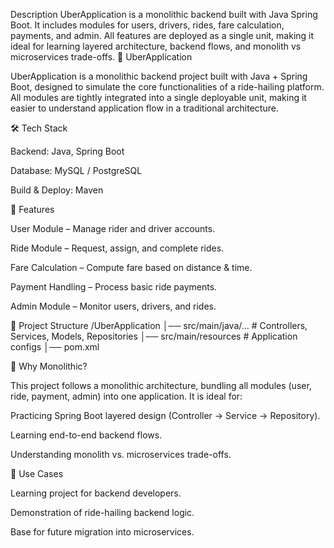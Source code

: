 Description 
UberApplication is a monolithic backend built with Java Spring Boot. It includes modules for users, drivers, rides, fare calculation, payments, and admin. All features are deployed as a single unit, making it ideal for learning layered architecture, backend flows, and monolith vs microservices trade-offs.
🚖 UberApplication

UberApplication is a monolithic backend project built with Java + Spring Boot, designed to simulate the core functionalities of a ride-hailing platform. All modules are tightly integrated into a single deployable unit, making it easier to understand application flow in a traditional architecture.

🛠️ Tech Stack

Backend: Java, Spring Boot

Database: MySQL / PostgreSQL

Build & Deploy: Maven 

🚀 Features

User Module – Manage rider and driver accounts.

Ride Module – Request, assign, and complete rides.

Fare Calculation – Compute fare based on distance & time.

Payment Handling – Process basic ride payments.

Admin Module – Monitor users, drivers, and rides.

📂 Project Structure
/UberApplication
│── src/main/java/...   # Controllers, Services, Models, Repositories
│── src/main/resources  # Application configs
│── pom.xml 

🎯 Why Monolithic?

This project follows a monolithic architecture, bundling all modules (user, ride, payment, admin) into one application. It is ideal for:

Practicing Spring Boot layered design (Controller → Service → Repository).

Learning end-to-end backend flows.

Understanding monolith vs. microservices trade-offs.

📌 Use Cases

Learning project for backend developers.

Demonstration of ride-hailing backend logic.

Base for future migration into microservices.
